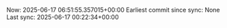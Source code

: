 Now: 2025-06-17 06:51:55.357015+00:00 Earliest commit since sync: None Last sync: 2025-06-17 00:22:34+00:00
